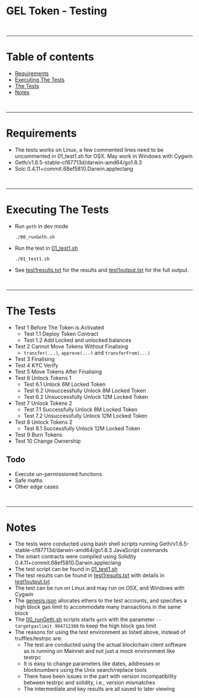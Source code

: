 # GEL Token - Testing

<br />

<hr />

# Table of contents

* [Requirements](#requirements)
* [Executing The Tests](#executing-the-tests)
* [The Tests](#the-tests)
* [Notes](#notes)

<br />

<hr />

# Requirements

* The tests works on Linux, a few commented lines need to be uncommented in 01_test1.sh for OSX. May work in Windows with Cygwin
* Geth/v1.6.5-stable-cf87713d/darwin-amd64/go1.8.3
* Solc 0.4.11+commit.68ef5810.Darwin.appleclang

<br />

<hr />

# Executing The Tests

* Run `geth` in dev mode

      ./00_runGeth.sh

* Run the test in [01_test1.sh](01_test1.sh)

      ./01_test1.sh

* See  [test1results.txt](test1results.txt) for the results and [test1output.txt](test1output.txt) for the full output.

<br />

<hr />

# The Tests

* Test 1 Before The Token is Activated
  * Test 1.1 Deploy Token Contract
  * Test 1.2 Add Locked and unlocked balances
* Test 2 Cannot Move Tokens Without Finalising
  * `transfer(...)`, `approve(...)` and `transferFrom(...)`
* Test 3 Finalising
* Test 4 KYC Verify
* Test 5 Move Tokens After Finalising
* Test 6 Unlock Tokens 1
  * Test 6.1 Unlock 6M Locked Token
  * Test 6.2 Unsuccessfully Unlock 8M Locked Token
  * Test 6.2 Unsuccessfully Unlock 12M Locked Token
* Test 7 Unlock Tokens 2
  * Test 7.1 Successfully Unlock 8M Locked Token
  * Test 7.2 Unsuccessfully Unlock 12M Locked Token
* Test 8 Unlock Tokens 2
  * Test 8.1 Successfully Unlock 12M Locked Token
* Test 9 Burn Tokens
* Test 10 Change Ownership

## Todo
* Execute un-permissioned functions
* Safe maths
* Other edge cases

<br />

<hr />

# Notes

* The tests were conducted using bash shell scripts running Geth/v1.6.5-stable-cf87713d/darwin-amd64/go1.8.3 JavaScript commands
* The smart contracts were compiled using Solidity 0.4.11+commit.68ef5810.Darwin.appleclang
* The test script can be found in [01_test1.sh](01_test1.sh)
* The test results can be found in [test1results.txt](test1results.txt) with details in [test1output.txt](test1output.txt)
* The test can be run on Linux and may run on OSX, and Windows with Cygwin
* The [genesis.json](genesis.json) allocates ethers to the test accounts, and specifies a high block gas limit to accommodate many transactions in the same block
* The [00_runGeth.sh](00_runGeth.sh) scripts starts `geth` with the parameter `--targetgaslimit 994712388` to keep the high block gas limit
* The reasons for using the test environment as listed above, instead of truffles/testrpc are:
  * The test are conducted using the actual blockchain client software as is running on Mainnet and not just a mock environment like testrpc
  * It is easy to change parameters like dates, addresses or blocknumbers using the Unix search/replace tools
  * There have been issues in the part with version incompatibility between testrpc and solidity, i.e., version mismatches 
  * The intermediate and key results are all saved to later viewing